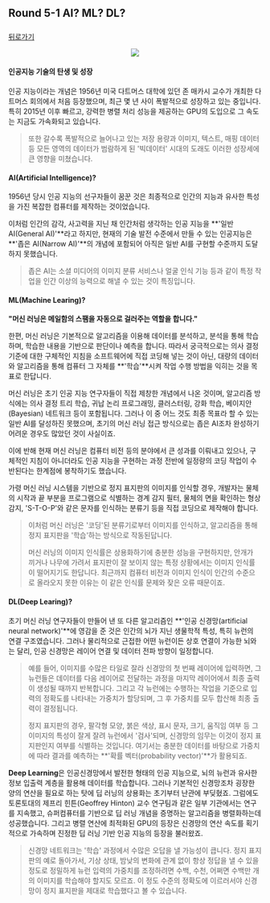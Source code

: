 ## Round 5-1 AI? ML? DL?

##### 

[뒤로가기](/machine_learning/README.md)

<div align=center>

![](assets/aimldl.png)

</div>

#### 인공지능 기술의 탄생 및 성장

인공 지능이라는 개념은 1956년 미국 다트머스 대학에 있던 존 매카시 교수가 개최한 다트머스 회의에서 처음 등장했으며, 최근 몇 년 사이 폭발적으로 성장하고 있는 중입니다. 특히 2015년 이후 빠르고, 강력한 병렬 처리 성능을 제공하는 GPU의 도입으로 그 속도는 지금도 가속화되고 있습니다.

> 또한 갈수록 폭발적으로 늘어나고 있는 저장 용량과 이미지, 텍스트, 매핑 데이터 등 모든 영역의 데이터가 범람하게 된 '빅데이터' 시대의 도래도 이러한 성장세에 큰 영향을 미쳤습니다.

#### AI(Artificial Intelligence)?

1956년 당시 인공 지능의 선구자들이 꿈꾼 것은 최종적으로 인간의 지능과 유사한 특성을 가진 복잡한 컴퓨터를 제작하는 것이었습니다.

이처럼 인간의 감각, 사고력을 지닌 채 인간처럼 생각하는 인공 지능을 **'일반 AI(General AI)'**라고 하지만, 현재의 기술 발전 수준에서 만들 수 있는 인공지능은 **'좁은 AI(Narrow AI)'**의 개념에 포함되어 아직은 일반 AI를 구현할 수준까지 도달하지 못했습니다.

> 좁은 AI는 소셜 미디어의 이미지 분류 서비스나 얼굴 인식 기능 등과 같이 특정 작업을 인간 이상의 능력으로 해낼 수 있는 것이 특징입니다.

#### ML(Machine Learing)?

**"머신 러닝은 메일함의 스팸을 자동으로 걸러주는 역할을 합니다."**

한편, 머신 러닝은 기본적으로 알고리즘을 이용해 데이터를 분석하고, 분석을 통해 학습하며, 학습한 내용을 기반으로 판단이나 예측을 합니다. 따라서 궁극적으로는 의사 결정 기준에 대한 구체적인 지침을 소프트웨어에 직접 코딩해 넣는 것이 아닌, 대량의 데이터와 알고리즘을 통해 컴퓨터 그 자체를 **'학습'**시켜 작업 수행 방법을 익히는 것을 목표로 한답니다.

머신 러닝은 초기 인공 지능 연구자들이 직접 제창한 개념에서 나온 것이며, 알고리즘 방식에는 의사 결정 트리 학습, 귀납 논리 프로그래밍, 클러스터링, 강화 학습, 베이지안(Bayesian) 네트워크 등이 포함됩니다. 그러나 이 중 어느 것도 최종 목표라 할 수 있는 일반 AI를 달성하진 못했으며, 초기의 머신 러닝 접근 방식으로는 좁은 AI조차 완성하기 어려운 경우도 많았던 것이 사실이죠.

이에 반해 현재 머신 러닝은 컴퓨터 비전 등의 분야에서 큰 성과를 이뤄내고 있으나, 구체적인 지침이 아니더라도 인공 지능을 구현하는 과정 전반에 일정량의 코딩 작업이 수반된다는 한계점에 봉착하기도 했습니다.

가령 머신 러닝 시스템을 기반으로 정지 표지판의 이미지를 인식할 경우, 개발자는 물체의 시작과 끝 부분을 프로그램으로 식별하는 경계 감지 필터, 물체의 면을 확인하는 형상 감지, 'S-T-O-P'와 같은 문자를 인식하는 분류기 등을 직접 코딩으로 제작해야 합니다.

> 이처럼 머신 러닝은 '코딩'된 분류기로부터 이미지를 인식하고, 알고리즘을 통해 정지 표지판을 '학습'하는 방식으로 작동된답니다.
>
> 머신 러닝의 이미지 인식률은 상용화하기에 충분한 성능을 구현하지만, 안개가 끼거나 나무에 가려서 표지판이 잘 보이지 않는 특정 상황에서는 이미지 인식률이 떨어지기도 한답니다. 최근까지 컴퓨터 비전과 이미지 인식이 인간의 수준으로 올라오지 못한 이유는 이 같은 인식률 문제와 잦은 오류 때문이죠.

#### DL(Deep Learing)?

초기 머신 러닝 연구자들이 만들어 낸 또 다른 알고리즘인 **'인공 신경망(artificial neural network)'**에 영감을 준 것은 인간의 뇌가 지닌 생물학적 특성, 특히 뉴런의 연결 구조였습니다. 그러나 물리적으로 근접한 어떤 뉴런이든 상호 연결이 가능한 뇌와는 달리, 인공 신경망은 레이어 연결 및 데이터 전파 방향이 일정합니다.

> 예를 들어, 이미지를 수많은 타일로 잘라 신경망의 첫 번째 레이어에 입력하면, 그 뉴런들은 데이터를 다음 레이어로 전달하는 과정을 마지막 레이어에서 최종 출력이 생성될 때까지 반복합니다. 그리고 각 뉴런에는 수행하는 작업을 기준으로 입력의 정확도를 나타내는 가중치가 할당되며, 그 후 가중치를 모두 합산해 최종 출력이 결정됩니다.
>
> 정지 표지판의 경우, 팔각형 모양, 붉은 색상, 표시 문자, 크기, 움직임 여부 등 그 이미지의 특성이 잘게 잘려 뉴런에서 '검사'되며, 신경망의 임무는 이것이 정지 표지판인지 여부를 식별하는 것입니다. 여기서는 충분한 데이터를 바탕으로 가중치에 따라 결과를 예측하는 **'확률 벡터(probability vector)'**가 활용되죠.

**Deep Learning**은 인공신경망에서 발전한 형태의 인공 지능으로, 뇌의 뉴런과 유사한 정보 입출력 계층을 활용해 데이터를 학습합니다. 그러나 기본적인 신경망조차 굉장한 양의 연산을 필요로 하는 탓에 딥 러닝의 상용화는 초기부터 난관에 부딪혔죠. 그럼에도 토론토대의 제프리 힌튼(Geoffrey Hinton) 교수 연구팀과 같은 일부 기관에서는 연구를 지속했고, 슈퍼컴퓨터를 기반으로 딥 러닝 개념을 증명하는 알고리즘을 병렬화하는데 성공했습니다. 그리고 병렬 연산에 최적화된 GPU의 등장은 신경망의 연산 속도를 획기적으로 가속하며 진정한 딥 러닝 기반 인공 지능의 등장을 불러왔죠.

> 신경망 네트워크는 '학습' 과정에서 수많은 오답을 낼 가능성이 큽니다. 정지 표지판의 예로 돌아가서, 기상 상태, 밤낮의 변화에 관계 없이 항상 정답을 낼 수 있을 정도로 정밀하게 뉴런 입력의 가중치를 조정하려면 수백, 수천, 어쩌면 수백만 개의 이미지를 학습해야 할지도 모르죠. 이 정도 수준의 정확도에 이르러서야 신경망이 정지 표지판을 제대로 학습했다고 볼 수 있습니다.
